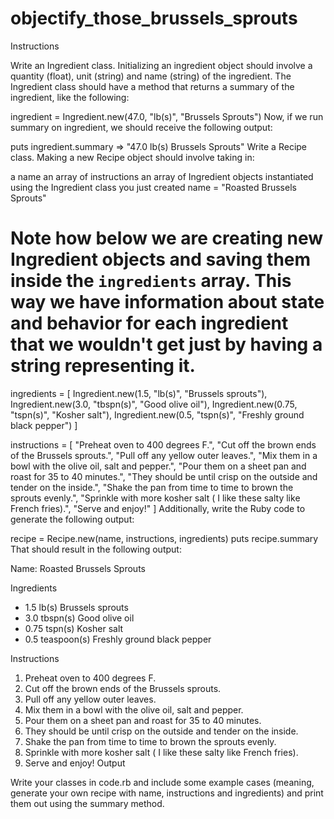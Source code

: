 # objectify_those_brussels_sprouts

Instructions

Write an Ingredient class. Initializing an ingredient object should involve a quantity (float), unit (string) and name (string) of the ingredient. The Ingredient class should have a method that returns a summary of the ingredient, like the following:

ingredient = Ingredient.new(47.0, "lb(s)", "Brussels Sprouts")
Now, if we run summary on ingredient, we should receive the following output:

puts ingredient.summary
=> "47.0 lb(s) Brussels Sprouts"
Write a Recipe class. Making a new Recipe object should involve taking in:

a name
an array of instructions
an array of Ingredient objects instantiated using the Ingredient class you just created
name = "Roasted Brussels Sprouts"

# Note how below we are creating new Ingredient objects and saving them inside the `ingredients` array. This way we have information about state and behavior for each ingredient that we wouldn't get just by having a string representing it.
ingredients = [
    Ingredient.new(1.5, "lb(s)", "Brussels sprouts"),
    Ingredient.new(3.0, "tbspn(s)", "Good olive oil"),
    Ingredient.new(0.75, "tspn(s)", "Kosher salt"),
    Ingredient.new(0.5, "tspn(s)", "Freshly ground black pepper")
]

instructions = [
    "Preheat oven to 400 degrees F.",
    "Cut off the brown ends of the Brussels sprouts.",
    "Pull off any yellow outer leaves.",
    "Mix them in a bowl with the olive oil, salt and pepper.",
    "Pour them on a sheet pan and roast for 35 to 40 minutes.",
    "They should be until crisp on the outside and tender on the inside.",
    "Shake the pan from time to time to brown the sprouts evenly.",
    "Sprinkle with more kosher salt ( I like these salty like French fries).",
    "Serve and enjoy!"
    ]
Additionally, write the Ruby code to generate the following output:

recipe = Recipe.new(name, instructions, ingredients)
puts recipe.summary
That should result in the following output:

Name: Roasted Brussels Sprouts

Ingredients
- 1.5 lb(s) Brussels sprouts
- 3.0 tbspn(s) Good olive oil
- 0.75 tspn(s) Kosher salt
- 0.5 teaspoon(s) Freshly ground black pepper

Instructions
1. Preheat oven to 400 degrees F.
2. Cut off the brown ends of the Brussels sprouts.
3. Pull off any yellow outer leaves.
4. Mix them in a bowl with the olive oil, salt and pepper.
5. Pour them on a sheet pan and roast for 35 to 40 minutes.
6. They should be until crisp on the outside and tender on the inside.
7. Shake the pan from time to time to brown the sprouts evenly.
8. Sprinkle with more kosher salt ( I like these salty like French fries).
9. Serve and enjoy!
Output

Write your classes in code.rb and include some example cases (meaning, generate your own recipe with name, instructions and ingredients) and print them out using the summary method.

